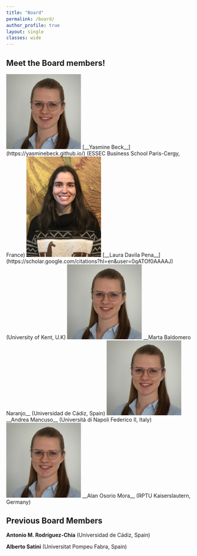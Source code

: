 ```yaml
---
title: "Board"
permalink: /board/
author_profile: true
layout: single
classes: wide
---
```

## Meet the Board members!


<img src="/assets/images/YasmineBeck.jpg" width="200" />
[__Yasmine Beck__](https://yasminebeck.github.io/) (ESSEC Business School Paris-Cergy, France)

<img src="/assets/images/LauraDavilaPena.jpeg" width="200" />
[__Laura Davila Pena__](https://scholar.google.com/citations?hl=en&user=0qATOf0AAAAJ) (University of Kent, U.K)

<img src="/assets/images/YasmineBeck.jpg" width="200" />
__Marta Baldomero Naranjo__ (Universidad de Cádiz, Spain)

<img src="/assets/images/YasmineBeck.jpg" width="200" />
__Andrea Mancuso__ (Università di Napoli Federico II, Italy)

<img src="/assets/images/YasmineBeck.jpg" width="200" />
__Alan Osorio Mora__ (RPTU Kaiserslautern, Germany)

## Previous Board Members
__Antonio M. Rodríguez-Chía__ (Universidad de Cádiz, Spain)

__Alberto Satini__ (Universitat Pompeu Fabra, Spain)


